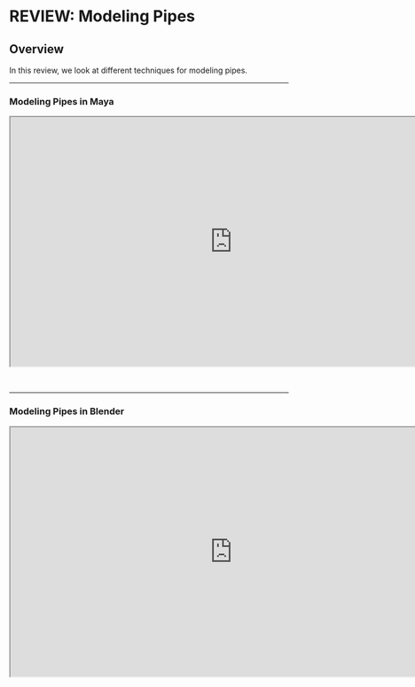 # REVIEW: Modeling Pipes

<h2>Overview</h2>
<p>In this review, we look at different techniques for modeling pipes.</p>
<hr>
<h3>Modeling Pipes in Maya</h3>
<p><iframe src="https://www.youtube.com/embed/CBtssK53Bxk?rel=0" width="800" height="450" allowfullscreen="allowfullscreen" allow="accelerometer; autoplay; clipboard-write; encrypted-media; gyroscope; picture-in-picture"></iframe></p>
<p>&nbsp;</p>
<hr>
<h3>Modeling Pipes in Blender</h3>
<p><iframe src="https://www.youtube.com/embed/uGyhALyruuk?rel=0" width="800" height="450" allowfullscreen="allowfullscreen" allow="accelerometer; autoplay; clipboard-write; encrypted-media; gyroscope; picture-in-picture"></iframe></p>
<p>&nbsp;</p>
